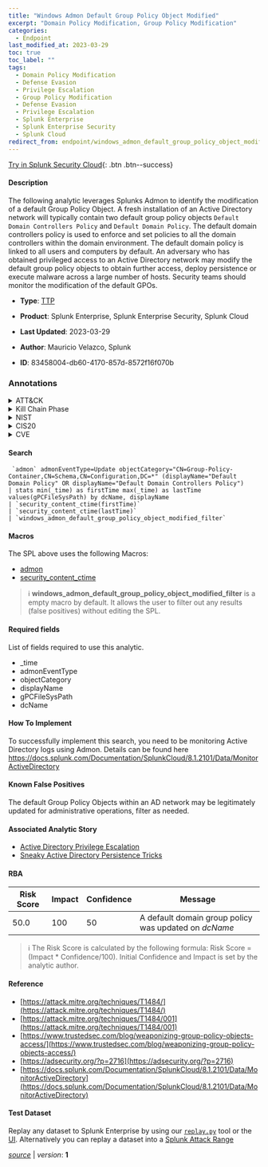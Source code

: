 ```yaml
---
title: "Windows Admon Default Group Policy Object Modified"
excerpt: "Domain Policy Modification, Group Policy Modification"
categories:
  - Endpoint
last_modified_at: 2023-03-29
toc: true
toc_label: ""
tags:
  - Domain Policy Modification
  - Defense Evasion
  - Privilege Escalation
  - Group Policy Modification
  - Defense Evasion
  - Privilege Escalation
  - Splunk Enterprise
  - Splunk Enterprise Security
  - Splunk Cloud
redirect_from: endpoint/windows_admon_default_group_policy_object_modified/
---
```




[Try in Splunk Security Cloud](https://www.splunk.com/en_us/cyber-security.html){: .btn .btn--success}

#### Description

The following analytic leverages Splunks Admon to identify the modification of a default Group Policy Object. A fresh installation of an Active Directory network will typically contain two default group policy objects `Default Domain Controllers Policy` and `Default Domain Policy`. The default domain controllers policy is used to enforce and set policies to all the domain controllers within the domain environment. The default domain policy is linked to all users and computers by default. An adversary who has obtained privileged access to an Active Directory network may modify the default group policy objects to obtain further access, deploy persistence or execute malware across a large number of hosts. Security teams should monitor the modification of the default GPOs.

- **Type**: [TTP](https://github.com/splunk/security_content/wiki/Detection-Analytic-Types)
- **Product**: Splunk Enterprise, Splunk Enterprise Security, Splunk Cloud

- **Last Updated**: 2023-03-29
- **Author**: Mauricio Velazco, Splunk
- **ID**: 83458004-db60-4170-857d-8572f16f070b

### Annotations
<details>
  <summary>ATT&CK</summary>

<div markdown="1">

#### [ATT&CK](https://attack.mitre.org/)

| ID          | Technique   | Tactic         |
| ----------- | ----------- |--------------- |
| [T1484](https://attack.mitre.org/techniques/T1484/) | Domain Policy Modification | Defense Evasion, Privilege Escalation |

| [T1484.001](https://attack.mitre.org/techniques/T1484/001/) | Group Policy Modification | Defense Evasion, Privilege Escalation |

</div>
</details>


<details>
  <summary>Kill Chain Phase</summary>

<div markdown="1">

* Exploitation


</div>
</details>


<details>
  <summary>NIST</summary>

<div markdown="1">

* DE.CM



</div>
</details>

<details>
  <summary>CIS20</summary>

<div markdown="1">

* CIS 10



</div>
</details>

<details>
  <summary>CVE</summary>

<div markdown="1">


</div>
</details>


#### Search

```
 `admon` admonEventType=Update objectCategory="CN=Group-Policy-Container,CN=Schema,CN=Configuration,DC=*" (displayName="Default Domain Policy" OR displayName="Default Domain Controllers Policy") 
| stats min(_time) as firstTime max(_time) as lastTime values(gPCFileSysPath) by dcName, displayName 
| `security_content_ctime(firstTime)` 
| `security_content_ctime(lastTime)` 
| `windows_admon_default_group_policy_object_modified_filter`
```

#### Macros
The SPL above uses the following Macros:
* [admon](https://github.com/splunk/security_content/blob/develop/macros/admon.yml)
* [security_content_ctime](https://github.com/splunk/security_content/blob/develop/macros/security_content_ctime.yml)

> :information_source:
> **windows_admon_default_group_policy_object_modified_filter** is a empty macro by default. It allows the user to filter out any results (false positives) without editing the SPL.



#### Required fields
List of fields required to use this analytic.
* _time
* admonEventType
* objectCategory
* displayName
* gPCFileSysPath
* dcName



#### How To Implement
To successfully implement this search, you need to be monitoring Active Directory logs using Admon. Details can be found here https://docs.splunk.com/Documentation/SplunkCloud/8.1.2101/Data/MonitorActiveDirectory
#### Known False Positives
The default Group Policy Objects within an AD network may be legitimately updated for administrative operations, filter as needed.

#### Associated Analytic Story
* [Active Directory Privilege Escalation](/stories/active_directory_privilege_escalation)
* [Sneaky Active Directory Persistence Tricks](/stories/sneaky_active_directory_persistence_tricks)




#### RBA

| Risk Score  | Impact      | Confidence   | Message      |
| ----------- | ----------- |--------------|--------------|
| 50.0 | 100 | 50 | A default domain group policy was updated on $dcName$ |


> :information_source:
> The Risk Score is calculated by the following formula: Risk Score = (Impact * Confidence/100). Initial Confidence and Impact is set by the analytic author.


#### Reference

* [https://attack.mitre.org/techniques/T1484/](https://attack.mitre.org/techniques/T1484/)
* [https://attack.mitre.org/techniques/T1484/001](https://attack.mitre.org/techniques/T1484/001)
* [https://www.trustedsec.com/blog/weaponizing-group-policy-objects-access/](https://www.trustedsec.com/blog/weaponizing-group-policy-objects-access/)
* [https://adsecurity.org/?p=2716](https://adsecurity.org/?p=2716)
* [https://docs.splunk.com/Documentation/SplunkCloud/8.1.2101/Data/MonitorActiveDirectory](https://docs.splunk.com/Documentation/SplunkCloud/8.1.2101/Data/MonitorActiveDirectory)



#### Test Dataset
Replay any dataset to Splunk Enterprise by using our [`replay.py`](https://github.com/splunk/attack_data#using-replaypy) tool or the [UI](https://github.com/splunk/attack_data#using-ui).
Alternatively you can replay a dataset into a [Splunk Attack Range](https://github.com/splunk/attack_range#replay-dumps-into-attack-range-splunk-server)




[*source*](https://github.com/splunk/security_content/tree/develop/detections/endpoint/windows_admon_default_group_policy_object_modified.yml) \| *version*: **1**